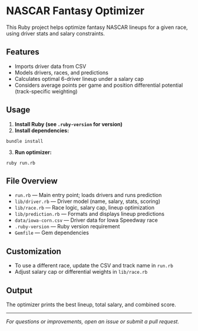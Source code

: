 # NASCAR Fantasy Optimizer

This Ruby project helps optimize fantasy NASCAR lineups for a given race, using driver stats and salary constraints.

## Features

- Imports driver data from CSV
- Models drivers, races, and predictions
- Calculates optimal 6-driver lineup under a salary cap
- Considers average points per game and position differential potential (track-specific weighting)

## Usage

1. **Install Ruby (see `.ruby-version` for version)**
2. **Install dependencies:**

```
bundle install
```

3. **Run optimizer:**

```
ruby run.rb
```

## File Overview

- `run.rb` — Main entry point; loads drivers and runs prediction
- `lib/driver.rb` — Driver model (name, salary, stats, scoring)
- `lib/race.rb` — Race logic, salary cap, lineup optimization
- `lib/prediction.rb` — Formats and displays lineup predictions
- `data/iowa-corn.csv` — Driver data for Iowa Speedway race
- `.ruby-version` — Ruby version requirement
- `Gemfile` — Gem dependencies

## Customization

- To use a different race, update the CSV and track name in `run.rb`
- Adjust salary cap or differential weights in `lib/race.rb`

## Output

The optimizer prints the best lineup, total salary, and combined score.

---

_For questions or improvements, open an issue or submit a pull request._
